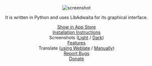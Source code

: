 <center><img alt="screenshot" src="https://github.com/realmazharhussain/gdm-settings/wiki/screenshots/screenshot-1.png"/></center>

<center><p>It is written in Python and uses LibAdwaita for its graphical interface.</p></center>

<center><a href="appstream://io.github.realmazharhussain.GdmSettings">Show in App Store</a></center>
<center><a href="https://github.com/realmazharhussain/gdm-settings/wiki/Installation">Installation Instructions</a></center>
<center>Screenshots (<a href="https://github.com/realmazharhussain/gdm-settings/wiki/Screenshots-(Light)">Light</a> / <a href="https://github.com/realmazharhussain/gdm-settings/wiki/Screenshots-(Dark)">Dark</a>)</center>
<center><a href="https://github.com/realmazharhussain/gdm-settings/wiki/Features">Features</a></center>
<center>Translate (<a href="https://hosted.weblate.org/projects/gdm-settings/language-names">using Weblate</a> / <a href="https://github.com/realmazharhussain/gdm-settings/wiki/Translation-Manual">Manually</a>)</center>
<center><a href="https://github.com/realmazharhussain/gdm-settings/issues/new?assignees=&labels=bug&template=bug_report.yml">Report Bugs</a></center>
<center><a href="https://www.patreon.com/mazharhussain">Donate</a></center>
